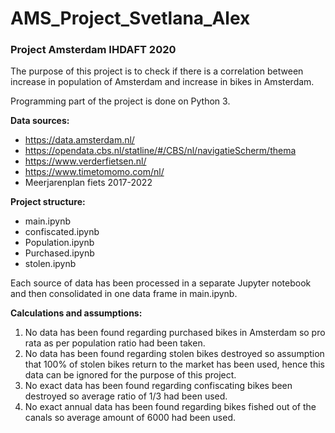 # AMS_Project_Svetlana_Alex
### Project Amsterdam IHDAFT 2020

The purpose of this project is to check if there is a correlation between increase in population of Amsterdam and increase in bikes in Amsterdam.

Programming part of the project is done on Python 3.

**Data sources:**
- https://data.amsterdam.nl/
- https://opendata.cbs.nl/statline/#/CBS/nl/navigatieScherm/thema
- https://www.verderfietsen.nl/
- https://www.timetomomo.com/nl/
- Meerjarenplan fiets 2017-2022

**Project structure:**
- main.ipynb
- confiscated.ipynb
- Population.ipynb
- Purchased.ipynb
- stolen.ipynb

Each source of data has been processed in a separate Jupyter notebook and then consolidated in one data frame in main.ipynb.

**Calculations and assumptions:**
1) No data has been found regarding purchased bikes in Amsterdam so pro rata as per population ratio had been taken.
2) No data has been found regarding stolen bikes destroyed so assumption that 100% of stolen bikes return to the market has been used, hence
    this data can be ignored for the purpose of this project.
3) No exact data has been found regarding confiscating bikes been destroyed so average ratio of 1/3 had been used.
4) No exact annual data has been found regarding bikes fished out of the canals so average amount of 6000 had been used.
